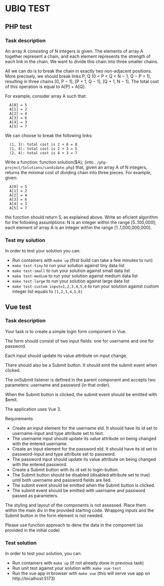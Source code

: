 # UBIQ TEST
## PHP test

### Task description
An array A consisting of N integers is given. The elements of array A together represent a chain, and each element represents the strength of each link in the chain. We want to divide this chain into three smaller chains.

All we can do is to break the chain in exactly two non-adjacent positions. More precisely, we should break links P, Q (0 < P < Q < N − 1, Q − P > 1), resulting in three chains [0, P − 1], [P + 1, Q − 1], [Q + 1, N − 1]. The total cost of this operation is equal to A[P] + A[Q].

For example, consider array A such that:
```
  A[0] = 5
  A[1] = 2
  A[2] = 4
  A[3] = 6
  A[4] = 3
  A[5] = 7
```

We can choose to break the following links:
```
  (1, 3): total cost is 2 + 6 = 8 
  (1, 4): total cost is 2 + 3 = 5 
  (2, 4): total cost is 4 + 3 = 7
```

Write a function:
function solution($A); (into ```./php-project/Solutions/candidate.php```)
that, given an array A of N integers, returns the minimal cost of dividing chain into three pieces.
For example, given:
```
  A[0] = 5
  A[1] = 2
  A[2] = 4
  A[3] = 6
  A[4] = 3
  A[5] = 7
```

the function should return 5, as explained above.
Write an eficient algorithm for the following assumptions: N is an integer within the range [5..100,000]; each element of array A is an integer within the range [1..1,000,000,000].

### Test my solution
In order to test your solution you can:
 - Run containers with ```make up``` (first build can take a few minutes to run)
 - ```make test-tiny``` to run your solution against tiny data list
 - ```make test-small``` to run your solution against small data list
 - ```make test-medium``` to run your solution against medium data list
 - ```make test-large``` to run your solution against large data list
 - ```make test-custom input=1,2,3,4,5,6``` to run your solution against custom integer list equals to ```[1,2,3,4,5,6]```

## Vue test
### Task description
Your task is to create a simple login form component in Vue.

The form should consist of two input fields: one for username and one for password.

Each input should update its value attribute on input change.

There should also be a Submit button. It should emit the submit event when clicked.

The onSubmit listener is defined in the parent component and accepts two parameters: username and password (in that order).

When the Submit button is clicked, the submit event should be emitted with $emit.

The application uses Vue 3.

Requirements
- Create an input element for the username eld. It should have its id set to username-input and type attribute set to text.
- The username input should update its value attribute on being changed with the entered username.
- Create an input element for the password eld. It should have its id set to password-input and type attribute set to password.
- The password input should update its value attribute on being changed with the entered password.
- Create a Submit button with its id set to login-button.
- The Submit button should be disabled (disabled attribute set to true) until both username and password fields are lled.
- The submit event should be emitted when the Submit button is clicked.
- The submit event should be emitted with username and password passed as parameters.

The styling and layout of the components is not assessed. Place them within the main div in the provided starting code. Wrapping inputs and the Submit button in the form element is not needed.

Please use function approach to dene the data in the component (as provided in the initial code)

### Test solution
In order to test your solution, you can:
 - Run containers with ```make up``` (if not already done in previous task)
 - Run unit test against your solution with: ```make vue-test```
 - Run the vue app in browser with ```make vue``` (this will serve vue app on http://localhost:5173)